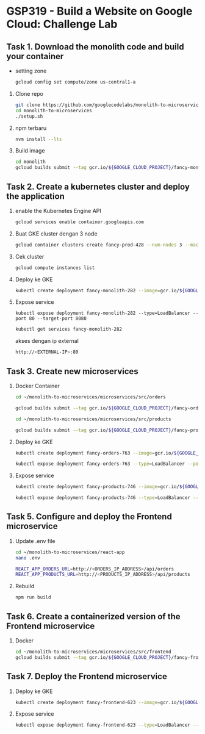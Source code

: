 # GSP319 - Build a Website on Google Cloud: Challenge Lab

## Task 1. Download the monolith code and build your container

* setting zone
    ```bash
    gcloud config set compute/zone us-central1-a
    ```


1. Clone repo
    ```bash
    git clone https://github.com/googlecodelabs/monolith-to-microservices.git
    cd monolith-to-microservices
    ./setup.sh
    ```

2. npm terbaru
    ```bash
    nvm install --lts
    ```

3. Build image
    ```bash
    cd monolith
    gcloud builds submit --tag gcr.io/${GOOGLE_CLOUD_PROJECT}/fancy-monolith-282:1.0.0 .
    ```

## Task 2. Create a kubernetes cluster and deploy the application
1. enable the Kubernetes Engine API
    ```bash
    gcloud services enable container.googleapis.com
    ```
2. Buat GKE cluster dengan 3 node
    ```bash
    gcloud container clusters create fancy-prod-428 --num-nodes 3 --machine-type=n1-standard-1
    ```
3. Cek cluster
    ```bash
    gcloud compute instances list
    ```    
2. Deploy ke GKE
    ```bash
    kubectl create deployment fancy-monolith-282 --image=gcr.io/${GOOGLE_CLOUD_PROJECT}/fancy-monolith-282:1.0.0
    ```
5. Expose service
    ```
    kubectl expose deployment fancy-monolith-282 --type=LoadBalancer --port 80 --target-port 8080
    ```
    ```bash
    kubectl get services fancy-monolith-282
    ```
    akses dengan ip external
    ```bash
    http://<EXTERNAL-IP>:80
    ```

## Task 3. Create new microservices
1. Docker Container
    ```bash
    cd ~/monolith-to-microservices/microservices/src/orders
    ```
    ```bash
    gcloud builds submit --tag gcr.io/${GOOGLE_CLOUD_PROJECT}/fancy-orders-763:1.0.0 .
    ```

    ```bash
    cd ~/monolith-to-microservices/microservices/src/products
    ```
    ```bash
    gcloud builds submit --tag gcr.io/${GOOGLE_CLOUD_PROJECT}/fancy-products-746:1.0.0 .
    ```
2. Deploy ke GKE
    ```bash
    kubectl create deployment fancy-orders-763 --image=gcr.io/${GOOGLE_CLOUD_PROJECT}/fancy-orders-763:1.0.0
    ```

    ```bash
    kubectl expose deployment fancy-orders-763 --type=LoadBalancer --port 80 --target-port 8081
    ```

3. Expose service
    ```bash
    kubectl create deployment fancy-products-746 --image=gcr.io/${GOOGLE_CLOUD_PROJECT}/fancy-products-746:1.0.0
    ```

    ```bash
    kubectl expose deployment fancy-products-746 --type=LoadBalancer --port 80 --target-port 8082
    ```

## Task 5. Configure and deploy the Frontend microservice

1. Update .env file
    ```bash
    cd ~/monolith-to-microservices/react-app
    nano .env
    ```
    ```bash
    REACT_APP_ORDERS_URL=http://<ORDERS_IP_ADDRESS>/api/orders
    REACT_APP_PRODUCTS_URL=http://<PRODUCTS_IP_ADDRESS>/api/products
    ```
2. Rebuild
    ```bash
    npm run build
    ```

## Task 6. Create a containerized version of the Frontend microservice
1. Docker
    ```bash
    cd ~/monolith-to-microservices/microservices/src/frontend
    gcloud builds submit --tag gcr.io/${GOOGLE_CLOUD_PROJECT}/fancy-frontend-623:1.0.0 .
    ```

## Task 7. Deploy the Frontend microservice
1. Deploy ke GKE
    ```bash
    kubectl create deployment fancy-frontend-623 --image=gcr.io/${GOOGLE_CLOUD_PROJECT}/fancy-frontend-623:1.0.0
    ```
2. Expose service
    ```bash
    kubectl expose deployment fancy-frontend-623 --type=LoadBalancer --port 80 --target-port 8080
    ```